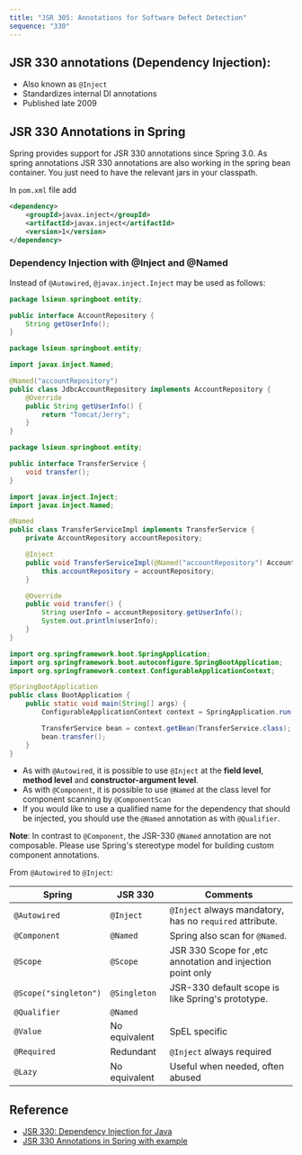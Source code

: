 ```yaml
---
title: "JSR 305: Annotations for Software Defect Detection"
sequence: "330"
---
```


## JSR 330 annotations (Dependency Injection):

- Also known as `@Inject`
- Standardizes internal DI annotations
- Published late 2009

## JSR 330 Annotations in Spring

Spring provides support for JSR 330 annotations since Spring 3.0.
As spring annotations JSR 330 annotations are also working in the spring bean container.
You just need to have the relevant jars in your classpath.

In `pom.xml` file add

```xml
<dependency>
    <groupId>javax.inject</groupId>
    <artifactId>javax.inject</artifactId>
    <version>1</version>
</dependency>
```

### Dependency Injection with @Inject and @Named

Instead of `@Autowired`, `@javax.inject.Inject` may be used as follows:

```java
package lsieun.springboot.entity;

public interface AccountRepository {
    String getUserInfo();
}
```

```java
package lsieun.springboot.entity;

import javax.inject.Named;

@Named("accountRepository")
public class JdbcAccountRepository implements AccountRepository {
    @Override
    public String getUserInfo() {
        return "Tomcat/Jerry";
    }
}
```

```java
package lsieun.springboot.entity;

public interface TransferService {
    void transfer();
}
```

```java
import javax.inject.Inject;
import javax.inject.Named;

@Named
public class TransferServiceImpl implements TransferService {
    private AccountRepository accountRepository;

    @Inject
    public void TransferServiceImpl(@Named("accountRepository") AccountRepository accountRepository) {
        this.accountRepository = accountRepository;
    }

    @Override
    public void transfer() {
        String userInfo = accountRepository.getUserInfo();
        System.out.println(userInfo);
    }
}
```

```java
import org.springframework.boot.SpringApplication;
import org.springframework.boot.autoconfigure.SpringBootApplication;
import org.springframework.context.ConfigurableApplicationContext;

@SpringBootApplication
public class BootApplication {
    public static void main(String[] args) {
        ConfigurableApplicationContext context = SpringApplication.run(BootApplication.class, args);

        TransferService bean = context.getBean(TransferService.class);
        bean.transfer();
    }
}
```

- As with `@Autowired`, it is possible to use `@Inject`
  at the **field level**, **method level** and **constructor-argument level**.
- As with `@Component`, it is possible to use `@Named`
  at the class level for component scanning by `@ComponentScan`
- If you would like to use a qualified name for the dependency that should be injected,
  you should use the `@Named` annotation as with `@Qualifier`.

**Note**: In contrast to `@Component`, the JSR-330 `@Named` annotation are not composable.
Please use Spring's stereotype model for building custom component annotations.

From `@Autowired` to `@Inject`:

| Spring                | JSR 330       | Comments                                                   |
|-----------------------|---------------|------------------------------------------------------------|
| `@Autowired`          | `@Inject`     | `@Inject` always mandatory, has no `required` attribute.   |
| `@Component`          | `@Named`      | Spring also scan for `@Named`.                             |
| `@Scope`              | `@Scope`      | JSR 330 Scope for ,etc annotation and injection point only |
| `@Scope("singleton")` | `@Singleton`  | JSR-330 default scope is like Spring's prototype.          |
| `@Qualifier`          | `@Named`      |                                                            |
| `@Value`              | No equivalent | SpEL specific                                              |
| `@Required`           | Redundant     | `@Inject` always required                                  |
| `@Lazy`               | No equivalent | Useful when needed, often abused                           |

## Reference

- [JSR 330: Dependency Injection for Java](https://jcp.org/en/jsr/detail?id=330)
- [JSR 330 Annotations in Spring with example](https://www.dineshonjava.com/jsr-330-annotations-in-spring/)
